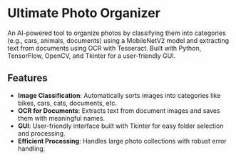 # Ultimate Photo Organizer

An AI-powered tool to organize photos by classifying them into categories (e.g., cars, animals, documents) using a MobileNetV2 model and extracting text from documents using OCR with Tesseract. Built with Python, TensorFlow, OpenCV, and Tkinter for a user-friendly GUI.

## Features
- **Image Classification**: Automatically sorts images into categories like bikes, cars, cats, documents, etc.
- **OCR for Documents**: Extracts text from document images and saves them with meaningful names.
- **GUI**: User-friendly interface built with Tkinter for easy folder selection and processing.
- **Efficient Processing**: Handles large photo collections with robust error handling.
